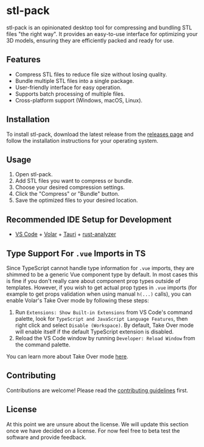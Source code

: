 # stl-pack

stl-pack is an opinionated desktop tool for compressing and bundling STL files "the right way". It provides an easy-to-use interface for optimizing your 3D models, ensuring they are efficiently packed and ready for use.

## Features

- Compress STL files to reduce file size without losing quality.
- Bundle multiple STL files into a single package.
- User-friendly interface for easy operation.
- Supports batch processing of multiple files.
- Cross-platform support (Windows, macOS, Linux).

## Installation

To install stl-pack, download the latest release from the [releases page](https://github.com/irongollem/stl-pack/releases) and follow the installation instructions for your operating system.

## Usage

1. Open stl-pack.
2. Add STL files you want to compress or bundle.
3. Choose your desired compression settings.
4. Click the "Compress" or "Bundle" button.
5. Save the optimized files to your desired location.

## Recommended IDE Setup for Development

- [VS Code](https://code.visualstudio.com/) + [Volar](https://marketplace.visualstudio.com/items?itemName=Vue.volar) + [Tauri](https://marketplace.visualstudio.com/items?itemName=tauri-apps.tauri-vscode) + [rust-analyzer](https://marketplace.visualstudio.com/items?itemName=rust-lang.rust-analyzer)

## Type Support For `.vue` Imports in TS

Since TypeScript cannot handle type information for `.vue` imports, they are shimmed to be a generic Vue component type by default. In most cases this is fine if you don't really care about component prop types outside of templates. However, if you wish to get actual prop types in `.vue` imports (for example to get props validation when using manual `h(...)` calls), you can enable Volar's Take Over mode by following these steps:

1. Run `Extensions: Show Built-in Extensions` from VS Code's command palette, look for `TypeScript and JavaScript Language Features`, then right click and select `Disable (Workspace)`. By default, Take Over mode will enable itself if the default TypeScript extension is disabled.
2. Reload the VS Code window by running `Developer: Reload Window` from the command palette.

You can learn more about Take Over mode [here](https://github.com/johnsoncodehk/volar/discussions/471).

## Contributing

Contributions are welcome! Please read the [contributing guidelines](CONTRIBUTING.md) first.

## License

At this point we are unsure about the license. We will update this section once we have decided on a license. For now feel free to beta test the software and provide feedback.